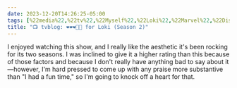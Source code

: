 ```yaml
---
date: 2023-12-20T14:26:25-05:00
tags: [%22media%22,%22tv%22,%22Myself%22,%22Loki%22,%22Marvel%22,%22Disney+%22]
title: "📺 tvblog: ❤️❤️❤️🖤🖤 for Loki (Season 2)"
---
```

I enjoyed watching this show, and I really like the aesthetic it's been rocking for its two seasons. I was inclined to give it a higher rating than this because of those factors and because I don't really have anything bad to say about it—however, I'm hard pressed to come up with any praise more substantive than "I had a fun time," so I'm going to knock off a heart for that.